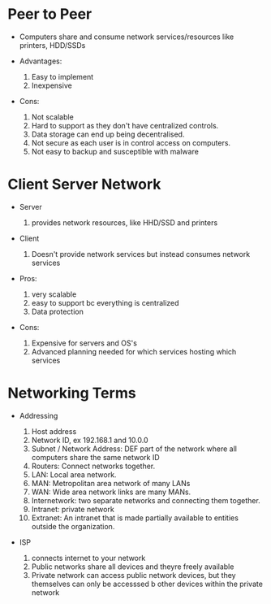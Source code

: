 # Peer to Peer
- Computers share and consume network services/resources like printers, HDD/SSDs
- Advantages:
	1. Easy to implement
	2. Inexpensive

- Cons:
	1. Not scalable 
	2. Hard to support as they don't have centralized controls. 
	3. Data storage can end up being decentralised. 
	4. Not secure as each user is in control access on computers.
	5. Not easy to backup and susceptible with malware

# Client Server Network

- Server
	1. provides network resources, like HHD/SSD and printers

- Client
	1. Doesn't provide network services but instead consumes network services

- Pros: 
	1. very scalable
	2. easy to support bc everything is centralized
	3. Data protection 

- Cons: 
	1. Expensive for servers and OS's 
	2. Advanced planning needed for which services hosting which services

# Networking Terms
- Addressing
	1. Host address
	2. Network ID, ex 192.168.1 and 10.0.0 
	3. Subnet / Network Address: DEF part of the network where all computers share the same network ID
	4. Routers: Connect networks together.	
	5. LAN: Local area network. 
	6. MAN: Metropolitan area network of many LANs
	7. WAN: Wide area network links are many MANs.
	8. Internetwork: two separate networks and connecting them together.
	9. Intranet: private network 
	10. Extranet: An intranet that is made partially available to entities outside the organization.
	
- ISP
	1. connects internet to your network
	2. Public networks share all devices and theyre freely available
	3. Private network can access public network devices, but they themselves can only be accesssed b other devices within the private network

